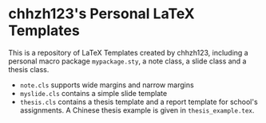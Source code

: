 # chhzh123's Personal LaTeX Templates

This is a repository of LaTeX Templates created by chhzh123, including a personal macro package `mypackage.sty`, a note class, a slide class and a thesis class.

* `note.cls` supports wide margins and narrow margins
* `myslide.cls` contains a simple slide template
* `thesis.cls` contains a thesis template and a report template for school's assignments. A Chinese thesis example is given in `thesis_example.tex`.